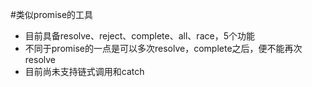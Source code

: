 #类似promise的工具
* 目前具备resolve、reject、complete、all、race，5个功能
* 不同于promise的一点是可以多次resolve，complete之后，便不能再次resolve
* 目前尚未支持链式调用和catch